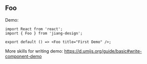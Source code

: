 
## Foo

Demo:

```tsx
import React from 'react';
import { Foo } from 'jiang-design';

export default () => <Foo title="First Demo" />;
```

More skills for writing demo: https://d.umijs.org/guide/basic#write-component-demo
